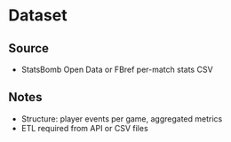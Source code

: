 # Dataset

## Source
- StatsBomb Open Data or FBref per-match stats CSV

## Notes
- Structure: player events per game, aggregated metrics
- ETL required from API or CSV files
